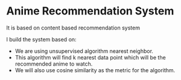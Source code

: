 # Anime Recommendation System
It is based on content based recommendation system

I build the system based on:
   * We are using unsupervised algorithm nearest neighbor.
   * This algorithm will find k nearest data point which will be the recommended anime to watch.
   * We will also use cosine similarity as the metric for the algorithm.
  


